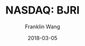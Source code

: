 ---
type: "report"
paper: "BJRI_Franklin_Wang.pdf"
author: "Franklin Wang"
company: "BJ’s Restaurants Inc."
date: "2018-03-05"
summary: "BJ’s Restaurants Inc. (BJ’s) is a U.S. based company that owns and operates domestic full service, casual dining restaurants. BJ’s signature concept offers specialty pizza desserts, and self-brewed craft beers."
title: "NASDAQ: BJRI"
---